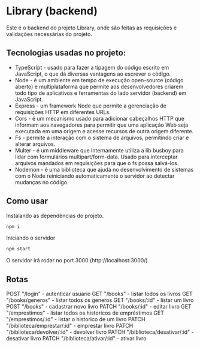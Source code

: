 # Library (backend)

Este é o backend do projeto Library, onde são feitas as requisições e validações necessárias do projeto.

## Tecnologias usadas no projeto:

- TypeScript - usado para fazer a tipagem do código escrito em JavaScript, o que dá diversas vantagens ao escrever o código.
- Node - é um ambiente em tempo de execução open-source (código aberto) e multiplataforma que permite aos desenvolvedores criarem todo tipo de aplicativos e ferramentas do lado servidor (backend) em JavaScript.
- Express - um framework Node que permite a gerenciação de requisições HTTP em diferentes URLs.
- Cors - é um mecanismo usado para adicionar cabeçalhos HTTP que informam aos navegadores para permitir que uma aplicação Web seja executada em uma origem e acesse recursos de outra origem diferente.
- Fs - permite a interação com o sistema de arquivos, permitindo criar e alterar arquivos.
- Multer - é um middleware que internamente utiliza a lib busboy para lidar com formulários multipart/form-data. Usado para interceptar arquivos mandados em requisições para que o fs possa salvá-los.
- Nodemon - é uma biblioteca que ajuda no desenvolvimento de sistemas com o Node reiniciando automaticamente o servidor ao detectar mudanças no código.

## Como usar

Instalando as dependências do projeto.

```sh
npm i
```

Iniciando o servidor

```sh
npm start
```

O servidor irá rodar no port 3000 (http://localhost:3000/)

## Rotas

POST "/login" - autenticar usuario
GET "/books" - listar todos os livros
GET "/books/generos" - listar todos os generos
GET "/books/:id" - listar um livro
POST "/books" - cadastrar novo livro
PATCH "/books/:id" - editar livro
GET "/emprestimos" - listar todos os historicos de empréstimos
GET "/emprestimos/:id" - listar o historico de um livro
PATCH "/biblioteca/emprestar/:id" - emprestar livro
PATCH "/biblioteca/devolver/:id" - devolver livro
PATCH "/biblioteca/desativar/:id" - desativar livro
PATCH "/biblioteca/ativar/:id" - ativar livro